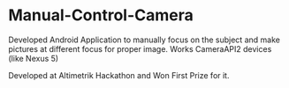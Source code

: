 # Manual-Control-Camera

Developed Android Application to manually focus on the subject and make pictures at different focus for proper image.
Works CameraAPI2 devices (like Nexus 5)

Developed at Altimetrik Hackathon and Won First Prize for it.
